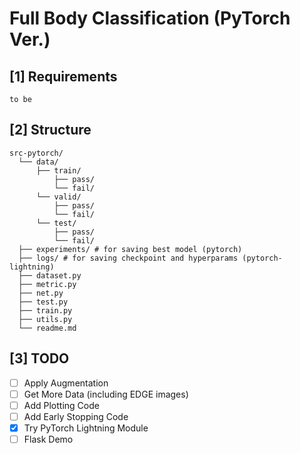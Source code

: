 # Full Body Classification (PyTorch Ver.)

## [1] Requirements
```
to be 
```

## [2] Structure
```
src-pytorch/
  └── data/
      ├── train/
          ├── pass/
          └── fail/
      └── valid/
          ├── pass/
          └── fail/
      └── test/
          ├── pass/
          └── fail/
  ├── experiments/ # for saving best model (pytorch)
  ├── logs/ # for saving checkpoint and hyperparams (pytorch-lightning)
  ├── dataset.py
  ├── metric.py
  ├── net.py
  ├── test.py 
  ├── train.py 
  ├── utils.py 
  └── readme.md
```

## [3] TODO
- [ ] Apply Augmentation
- [ ] Get More Data (including EDGE images)
- [ ] Add Plotting Code
- [ ] Add Early Stopping Code
- [x] Try PyTorch Lightning Module
- [ ] Flask Demo